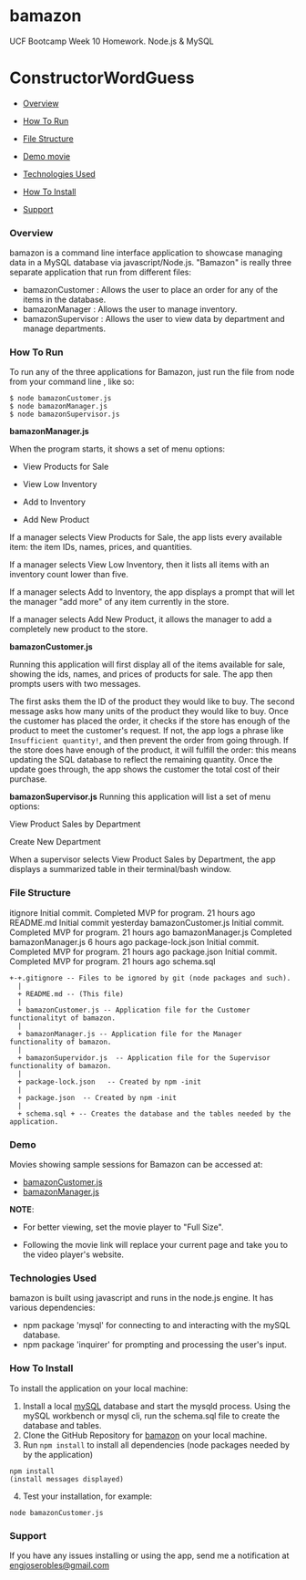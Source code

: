 # bamazon
UCF Bootcamp Week 10 Homework.
Node.js &amp; MySQL

# ConstructorWordGuess
 * [Overview](#overview)

 * [How To Run](#howToRun)
 
 * [File Structure](#FileStructure)
 
 * [Demo movie](#Demo)
 
 * [Technologies Used](#techsUsed)
 
 * [How To Install](#howToInstall)
 
 * [Support](#support)
 
 
### Overview <a name="overview"></a>
bamazon is a command line interface application to showcase managing data in a MySQL database via javascript/Node.js.
"Bamazon" is really three separate application that run from different files:

* bamazonCustomer   : Allows the user to place an order for any of the items in the database. 
* bamazonManager    : Allows the user to manage inventory.
* bamazonSupervisor : Allows the user to view data by department and manage departments. 

### How To Run <a name="howToRun"></a>
To run any of the three applications for Bamazon, just run the file from node from your command line , like so:
```
$ node bamazonCustomer.js
$ node bamazonManager.js
$ node bamazonSupervisor.js
```
**bamazonManager.js**

  When the program starts, it shows a set of menu options:

  - View Products for Sale

  - View Low Inventory

  - Add to Inventory

  - Add New Product

  If a manager selects View Products for Sale, the app lists every available item: the item IDs, names, prices, and quantities.

  If a manager selects View Low Inventory, then it lists all items with an inventory count lower than five.

  If a manager selects Add to Inventory, the app displays a prompt that will let the manager "add more" of any item currently in the store.

  If a manager selects Add New Product, it allows the manager to add a completely new product to the store.

**bamazonCustomer.js**

Running this application will first display all of the items available for sale, showing the ids, names, and prices of products for sale.  The app then prompts users with two messages.

The first asks them the ID of the product they would like to buy.
The second message asks how many units of the product they would like to buy.
Once the customer has placed the order, it checks if the store has enough of the product to meet the customer's request.  If not, the app logs a phrase like ```Insufficient quantity!```, and then prevent the order from going through.
If the store does have enough of the product, it will fulfill the order: this means updating the SQL database to reflect the remaining quantity.  Once the update goes through, the app shows the customer the total cost of their purchase.

**bamazonSupervisor.js**
 Running this application will list a set of menu options:

View Product Sales by Department

Create New Department

When a supervisor selects View Product Sales by Department, the app displays a summarized table in their terminal/bash window.


### File Structure <a name="FileStructure"></a>

itignore	Initial commit. Completed MVP for program.	21 hours ago
README.md	Initial commit	yesterday
bamazonCustomer.js	Initial commit. Completed MVP for program.	21 hours ago
bamazonManager.js	Completed bamazonManager.js	6 hours ago
package-lock.json	Initial commit. Completed MVP for program.	21 hours ago
package.json	Initial commit. Completed MVP for program.	21 hours ago
schema.sql
```
+-+.gitignore -- Files to be ignored by git (node packages and such).
  |
  + README.md -- (This file)
  |
  + bamazonCustomer.js -- Application file for the Customer functionalityt of bamazon.
  |
  + bamazonManager.js -- Application file for the Manager functionality of bamazon.
  |
  + bamazonSupervidor.js  -- Application file for the Supervisor functionality of bamazon.
  |
  + package-lock.json	-- Created by npm -init
  |
  + package.json  -- Created by npm -init
  |
  + schema.sql + -- Creates the database and the tables needed by the application.
```

### Demo <a name="Demo"></a>

Movies showing sample sessions for Bamazon can be accessed at:
* <a href="https://engjoserobles-gmail.tinytake.com/tt/MzczMjc2M18xMTM2MTE5OQ" target="_blank">bamazonCustomer.js</a>
* <a href="https://engjoserobles-gmail.tinytake.com/tt/MzczMjc4MV8xMTM2MTI5Mg" target="_blank"> bamazonManager.js </a>

**NOTE**: 

- For better viewing, set the movie player to "Full Size". 

- Following the movie link will replace your current page and take you to the video player's website. 

### Technologies Used <a name="techsUsed"></a>

bamazon is built using javascript and runs in the node.js engine.  It has various dependencies:

* npm package 'mysql' for connecting to and interacting with the mySQL database. 
* npm package 'inquirer' for prompting and processing the user's input. 

### How To Install <a name="howToInstall"></a>

To install the application on your local machine:
1. Install a local [mySQL](https://www.mysql.com/downloads/) database and start the mysqld process. Using the mySQL workbench or mysql cli, run the schema.sql file to create the database and tables. 
2. Clone the GitHub Repository for [bamazon](https://github.com/j0serobles/bamazon) on your local machine.
3. Run ```npm install``` to install all dependencies (node packages needed by by the application)
  
  ``` 
  npm install 
  (install messages displayed)
  ```
  
4. Test your installation, for example:
  ```
  node bamazonCustomer.js
  ```
  
  ### Support <a name="support"></a>
  If you have any issues installing or using the app, send me a notification at [engjoserobles@gmail.com](mailto:engjoserobles@gmail.com)
  
